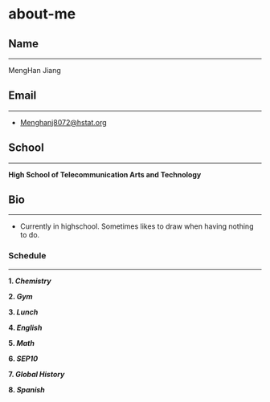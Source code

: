 # about-me

## Name
---
MengHan Jiang

## Email
---
*  Menghanj8072@hstat.org

## School
---
**High School of Telecommunication Arts and Technology**

## Bio
---
*  Currently in highschool. Sometimes likes to draw when having nothing to do.

### Schedule
---
**1. _Chemistry_**

**2. _Gym_**

**3. _Lunch_**

**4. _English_**

**5. _Math_**

**6. _SEP10_**

**7. _Global History_**

**8. _Spanish_**

